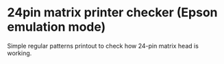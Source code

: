 # 24pin matrix printer checker (Epson emulation mode)
Simple regular patterns printout to check how 24-pin matrix head is working.

